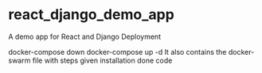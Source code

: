 # react_django_demo_app
A demo app for React and Django Deployment

docker-compose down
docker-compose up -d
It also contains the docker-swarm file with steps given installation done code
